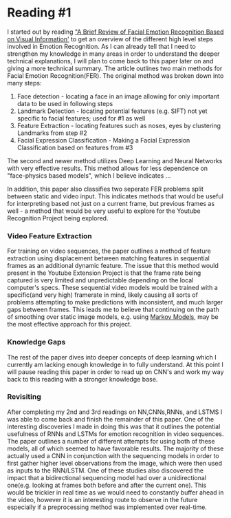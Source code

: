 # Reading #1

I started out by reading ["A Brief Review of Facial Emotion Recognition Based on Visual Information'](https://www.ncbi.nlm.nih.gov/pmc/articles/PMC5856145/pdf/sensors-18-00401.pdf) to get an overview of the different high level steps involved in Emotion Recognition. As I can already tell that I need to strengthen my knowledge in many areas in order to understand the deeper technical explanations, I will plan to come back to this paper later on and giving a more technical summary. The article outlines two main methods for Facial Emotion Recognition(FER). The original method was broken down into many steps: 

1. Face detection - locating a face in an image allowing for only important data to be used in following steps
2. Landmark Detection - locating potential features (e.g. SIFT) not yet specific to facial features; used for #1 as well
3. Feature Extraction - locating features such as noses, eyes by clustering Landmarks from step #2
4. Facial Expression Classification - Making a Facial Expression Classification based on features from #3


The second and newer method utilizes Deep Learning and Neural Networks with very effective results. This method allows for less dependence on "face-physics based models", which I believe indicates ...

In addition, this paper also classifies two seperate FER problems split between static and video input. This indicates methods that would be useful for interpreting based not just on a current frame, but previous frames as well - a method that would be very useful to explore for the Youtube Recognition Project being explored.  

### Video Feature Extraction

For training on video sequences, the paper outlines a method of feature extraction using displacement between matching features in sequential frames as an additional dynamic feature. The issue that this method would present in the Youtube Extension Project is that the frame rate being captured is very limited and unpredictable depending on the local computer's specs. These sequential video models would be trained with a specific(and very high)  framerate in mind, likely causing all sorts of problems attempting to make predictions with inconsistent, and much larger gaps between frames. This leads me to believe that continuing on the path of smoothing over static image models, e.g. using [Markov Models](https://github.com/ryanknauer/CPSC448/blob/master/YoutubeExtension/Markov.md), may be the most effective approach for this project. 

### Knowledge Gaps

The rest of the paper dives into deeper concepts of deep learning which I currently am lacking enough knowledge in to fully understand. At this point I will pause reading this paper in order to read up on CNN's and work my way back to this reading with a stronger knowledge base. 


### Revisiting

After completing my 2nd and 3rd readings on NN,CNNs,RNNs, and LSTMS I was able to come back and finish the remainder of this paper. One of the interesting discoveries I made in doing this was that it outlines the potential usefulness of RNNs and LSTMs for emotion recognition in video sequences. The paper outlines a number of different attempts for using both of these models, all of which seemed to have favorable results. The majority of these actually used a CNN in conjunction with the sequencing models in order to first gather higher level observations from the image, which were then used as inputs to the RNN/LSTM. One of these studies also discovered the impact that a bidirectional sequencing model had over a unidirectional one(e.g. looking at frames both before and after the current one). This would be trickier in real time as we would need to constantly buffer ahead in the video, however it is an interesting route to observe in the future especially if a preprocessing method was implemented over real-time. 



